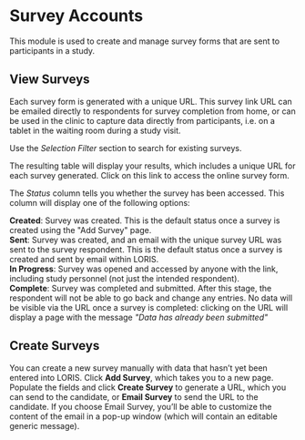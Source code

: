 # Survey Accounts

This module is used to create and manage survey forms that are sent to participants in a study.

## View Surveys

Each survey form is generated with a unique URL. This survey link URL can be emailed directly to respondents for survey completion from home, or can be used in the clinic to capture data directly from participants, i.e. on a tablet in the waiting room during a study visit. 

Use the *Selection Filter* section to search for existing surveys.

The resulting table will display your results, which includes a unique URL for each survey generated. Click on this link to access the online survey form.

The *Status* column tells you whether the survey has been accessed. This column will display one of the following options:

**Created**: Survey was created. This is the default status once a survey is created using the "Add Survey" page.<br>
**Sent**: Survey was created, and an email with the unique survey URL was sent to the survey respondent. This is the default status once a survey is created and sent by email within LORIS.<br>
**In Progress**: Survey was opened and accessed by anyone with the link, including study personnel (not just the intended respondent).<br>
**Complete**: Survey was completed and submitted. After this stage, the respondent will not be able to go back and change any entries. No data will be visible via the URL once a survey is completed: clicking on the URL will display a page with the message *"Data has already been submitted"*

## Create Surveys

You can create a new survey manually with data that hasn’t yet been entered into LORIS. Click **Add Survey**, which takes you to a new page. Populate the fields and click **Create Survey** to generate a URL, which you can send to the candidate, or **Email Survey** to send the URL to the candidate. If you choose Email Survey, you’ll be able to customize the content of the email in a pop-up window (which will contain an editable generic message).